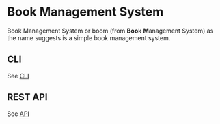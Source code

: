 # Book Management System

Book Management System or boom (from **Boo**k **M**anagement System) as the name suggests is a simple book management system.


## CLI

See [CLI](docs/CLI.md)


## REST API

See [API](docs/API.md)

